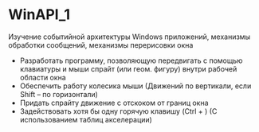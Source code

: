 # WinAPI_1

Изучение событийной архитектуры Windows приложений, механизмы обработки сообщений, механизмы перерисовки окна

- Разработать программу, позволяющую передвигать с помощью клавиатуры и мыши спрайт (или геом. фигуру) внутри рабочей области окна
- Обеспечить работу колесика мыши (Движений по вертикали, если Shift – по горизонтали)
- Придать спрайту движение с отскоком от границ окна
- Задействовать хотя бы одну горячую клавишу (Ctrl + <smth>) (С использованием таблиц акселерации)
